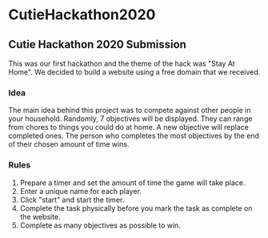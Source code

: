 # CutieHackathon2020
## Cutie Hackathon 2020 Submission
This was our first hackathon and the theme of the hack was "Stay At Home". We decided to build a website using a free domain that we received.

### Idea
The main idea behind this project was to compete against other people in your household. Randomly, 7 objectives will be displayed. They can range from chores to things you could do at home. A new objective will replace completed ones. The person who completes the most objectives by the end of their chosen amount of time wins.

### Rules
1) Prepare a timer and set the amount of time the game will take place.
2) Enter a unique name for each player.
3) Click "start" and start the timer.
4) Complete the task physically before you mark the task as complete on the website.
5) Complete as many objectives as possible to win.
